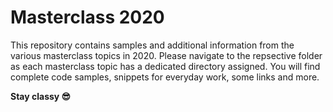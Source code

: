 # Masterclass 2020
This repository contains samples and additional information from the various masterclass topics in 2020.
Please navigate to the repsective folder as each masterclass topic has a dedicated directory assigned.
You will find complete code samples, snippets for everyday work, some links and more.

**Stay classy :sunglasses:**
